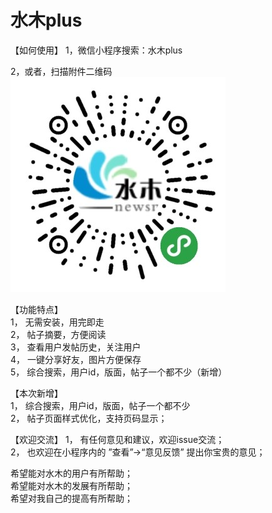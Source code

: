 # 水木plus  
  
【如何使用】
1，微信小程序搜索：水木plus  

2，或者，扫描附件二维码  
![image](https://raw.githubusercontent.com/niuap/smthplus/master/resources/smplusqrcode.jpg)


【功能特点】  
1，	无需安装，用完即走  
2，	帖子摘要，方便阅读  
3，	查看用户发帖历史，关注用户  
4，	一键分享好友，图片方便保存  
5，	综合搜索，用户id，版面，帖子一个都不少（新增）  



【本次新增】  
1，	综合搜索，用户id，版面，帖子一个都不少  
2，	帖子页面样式优化，支持页码显示；  



【欢迎交流】
1，	有任何意见和建议，欢迎issue交流；  
2，	也欢迎在小程序内的 ”查看”->“意见反馈” 提出你宝贵的意见；  


希望能对水木的用户有所帮助；  
希望能对水木的发展有所帮助；  
希望对我自己的提高有所帮助；  
